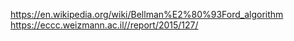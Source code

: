 https://en.wikipedia.org/wiki/Bellman%E2%80%93Ford_algorithm
https://eccc.weizmann.ac.il//report/2015/127/